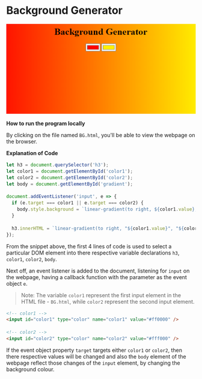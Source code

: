# Background Generator

![background generator preview](./bg-preview.png)

**How to run the program locally**

By clicking on the file named `BG.html`, you'll be able to view the webpage on the browser.

**Explanation of Code**

```js
let h3 = document.querySelector('h3');
let color1 = document.getElementById('color1');
let color2 = document.getElementById('color2');
let body = document.getElementById('gradient');

document.addEventListener('input', e => {
  if (e.target === color1 || e.target === color2) {
    body.style.background = `linear-gradient(to right, ${color1.value}, ${color2.value})`;
  }

  h3.innerHTML = `linear-gradient(to right, "${color1.value}", "${color2.value}")`;
});
```

From the snippet above, the first 4 lines of code is used to select a particular DOM element into there respective variable declarations `h3`, `color1`, `color2`, `body`.

Next off, an event listener is added to the document, listening for `input` on the webpage, having a callback function with the parameter as the event object `e`.

> Note: The variable `color1` represent the first input element in the HTML file - `BG.html`, while `color2` represent the second input element.

```html
<!-- color1 -->
<input id="color1" type="color" name="color1" value="#ff0000" />

<!-- color2 -->
<input id="color2" type="color" name="color2" value="#fff000" />
```

If the event object property `target` targets either `color1` or `color2`, then there respective values will be changed and also the `body` element of the webpage reflect those changes of the `input` element, by changing the background colour.
